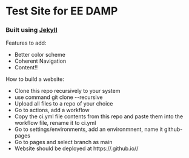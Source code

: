 # Test Site for EE DAMP
### Built using [Jekyll](https://github.com/daattali/beautiful-jekyll) 
Features to add:
- Better color scheme
- Coherent Navigation
- Content!!

How to build a website:
- Clone this repo recursively to your system
- use command git clone --recursive <repo-link>
- Upload all files to a repo of your choice
- Go to actions, add a workflow
- Copy the ci.yml file contents from this repo and paste them into the workflow file, rename it to ci.yml
- Go to settings/environments, add an environmnent, name it github-pages
- Go to pages and select branch as main
- Website should be deployed at https://<username>.github.io/<repo-name>/
